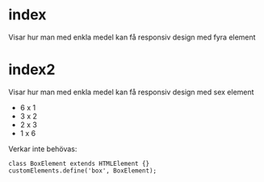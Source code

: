 # index

Visar hur man med enkla medel kan få responsiv design med fyra element

# index2

Visar hur man med enkla medel kan få responsiv design med sex element

* 6 x 1
* 3 x 2
* 2 x 3
* 1 x 6

Verkar inte behövas:
```
class BoxElement extends HTMLElement {}
customElements.define('box', BoxElement);
```
